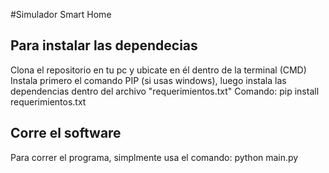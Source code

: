 #Simulador Smart Home

## Para instalar las dependecias
Clona el repositorio en tu pc y ubicate en él dentro de la terminal (CMD)
Instala primero el comando PIP (si usas windows), luego instala las dependencias dentro del archivo "requerimientos.txt"
Comando: pip install requerimientos.txt

## Corre el software
Para correr el programa, simplmente usa el comando: python main.py



